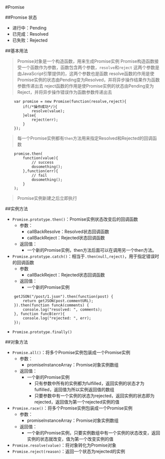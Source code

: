 #Promise

##Promise 状态
+ 进行中：Pending
+ 已完成：Resolved
+ 已失败：Rejected


##基本用法
> Promise对象是一个构造函数，用来生成Promise实例
> Promise构造函数接受一个函数作为参数，函数包含两个参数，`resolve`和`reject`
> 这两个参数是由JavaScript引擎提供的，这两个参数也是函数
> resolve函数的作用是使Promise实例的状态由Pending变为Resolved，并将异步操作结果作为函数参数传递出去
> reject函数的作用是使Promise实例的状态由Pending变为Reject，并将异步操作错误作为函数参数传递出去
```
	var promise = new Promise(function(resolve,reject){
		if(/*操作成功*/){
			resolve(value);
		}else{
			reject(err);
		}
	});
```
> 每一个Promise实例都有`then`方法用来指定Resolved和Rejected的回调函数
```
	promise.then(
		function(value){
			// success
			dosomething();
		},function(err){
			// fail
			dosomething();
		}
	);
```
> Promise实例新建之后立即执行


##实例方法
+ `Promise.prototype.then()`：Promise实例状态改变后的回调函数
	* 参数：
		- callBackResolve：Resolved状态回调函数
		- callBackReject：Rejected状态回调函数
	* 返回值：
		- 一个新的Promise实例，then方法后面可以在调用另一个then方法。
+ `Promise.prototype.catch()`：相当于`.then(null,reject)`，用于指定错误时的回调函数
	* 参数
		- callBackReject：Rejected状态回调函数
	* 返回值：
		- 一个新的Promise实例

```
	getJSON("/post/1.json").then(function(post) {
		return getJSON(post.commentURL);
	}).then(function funcA(comments) {
	  	console.log("resolved: ", comments);
	}, function funcB(err){
	  	console.log("rejected: ", err);
	});
```

+ `Promise.prototype.finally()`

##对象方法
+ `Promise.all()`：将多个Promise实例包装成一个Promise实例
	* 参数：
		- promiseInstanceArray：Promise对象实例数组
	* 返回值：
		- 一个新的Promise实例
			+ 只有参数中所有的实例都为fulfilled，返回实例的状态才为fulfilled，返回值为所以实例返回值的数组
			+ 只要参数中有一个实例的状态为rejected，返回实例的状态即为rejected，返回值为第一个rejected实例的值
+ `Promise.race()`：将多个Promise实例包装成一个Promise实例
	* 参数：
		- promiseInstanceArray：Promise对象实例数组
	* 返回值：
		- 一个新的Promise实例，只要实例数组中有一个实例的状态改变，返回实例的状态就改变，值为第一个改变实例的值
+ `Promise.resolve(value)`：将对象转化为Promise对象
+ `Promise.reject(reason)`：返回一个状态为rejected的实例
	


























